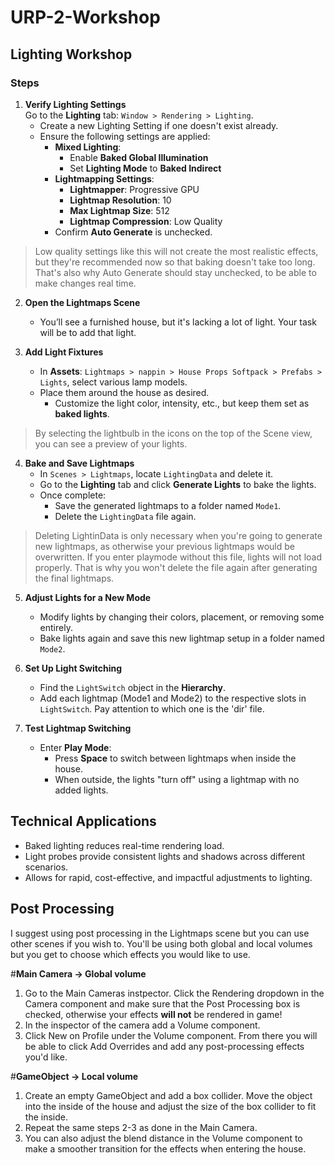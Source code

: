 # URP-2-Workshop

## Lighting Workshop
### Steps

1. **Verify Lighting Settings**  
   Go to the **Lighting** tab: `Window > Rendering > Lighting`.
   - Create a new Lighting Setting if one doesn't exist already.
   - Ensure the following settings are applied:
     - **Mixed Lighting**:
       - Enable **Baked Global Illumination**
       - Set **Lighting Mode** to **Baked Indirect**
     - **Lightmapping Settings**:
       - **Lightmapper**: Progressive GPU
       - **Lightmap Resolution**: 10
       - **Max Lightmap Size**: 512
       - **Lightmap Compression**: Low Quality
     - Confirm **Auto Generate** is unchecked.

> Low quality settings like this will not create the most realistic effects, but they're recommended now so that baking doesn't take too long. That's also why Auto Generate should stay unchecked, to be able to make changes real time.

2. **Open the Lightmaps Scene**  
   - You’ll see a furnished house, but it's lacking a lot of light. Your task will be to add that light.

3. **Add Light Fixtures**  
   - In **Assets**: `Lightmaps > nappin > House Props Softpack > Prefabs > Lights`, select various lamp models.
   - Place them around the house as desired.
     - Customize the light color, intensity, etc., but keep them set as **baked lights**.
> By selecting the lightbulb in the icons on the top of the Scene view, you can see a preview of your lights.

4. **Bake and Save Lightmaps**
   - In `Scenes > Lightmaps`, locate `LightingData` and delete it.
   - Go to the **Lighting** tab and click **Generate Lights** to bake the lights.
   - Once complete:
     - Save the generated lightmaps to a folder named `Mode1`.
     - Delete the `LightingData` file again.
> Deleting LightinData is only necessary when you're going to generate new lightmaps, as otherwise your previous lightmaps would be overwritten. If you enter playmode without this file, lights will not load properly. That is why you won't delete the file again after generating the final lightmaps.

5. **Adjust Lights for a New Mode**
   - Modify lights by changing their colors, placement, or removing some entirely.
   - Bake lights again and save this new lightmap setup in a folder named `Mode2`.

6. **Set Up Light Switching**
   - Find the `LightSwitch` object in the **Hierarchy**.
   - Add each lightmap (Mode1 and Mode2) to the respective slots in `LightSwitch`. Pay attention to which one is the 'dir' file.
   
7. **Test Lightmap Switching**
   - Enter **Play Mode**:
     - Press **Space** to switch between lightmaps when inside the house.
     - When outside, the lights "turn off" using a lightmap with no added lights.

## Technical Applications

- Baked lighting reduces real-time rendering load.
- Light probes provide consistent lights and shadows across different scenarios.
- Allows for rapid, cost-effective, and impactful adjustments to lighting.


## Post Processing
I suggest using post processing in the Lightmaps scene but you can use other scenes if you wish to.
You'll be using both global and local volumes but you get to choose which effects you would like to use.

#**Main Camera -> Global volume**
1. Go to the Main Cameras instpector. Click the Rendering dropdown in the Camera component and make sure that the Post Processing box is checked, otherwise your effects **will not** be rendered in game!
2. In the inspector of the camera add a Volume component.
3. Click New on Profile under the Volume component. From there you will be able to click Add Overrides and add any post-processing effects you'd like. 

#**GameObject -> Local volume**
1. Create an empty GameObject and add a box collider. Move the object into the inside of the house and adjust the size of the box collider to fit the inside.
2. Repeat the same steps 2-3 as done in the Main Camera.
3. You can also adjust the blend distance in the Volume component to make a smoother transition for the effects when entering the house.

